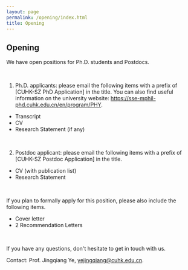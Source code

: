 ```yaml
---
layout: page
permalink: /opening/index.html
title: Opening
---
```


## Opening

We have open positions for Ph.D. students and Postdocs. 

<br>

1) Ph.D. applicants: please email the following items with a prefix of [CUHK-SZ PhD Application] in the title. You can also find useful information on the university website: https://sse-mphil-phd.cuhk.edu.cn/en/program/PHY.
- Transcript
- CV
- Research Statement (if any)

<br>

2) Postdoc applicant: please email the following items with a prefix of [CUHK-SZ Postdoc Application] in the title.
- CV (with publication list)
- Research Statement

<br>

If you plan to formally apply for this position, please also include the following items.
- Cover letter
- 2 Recommendation Letters

<br>

If you have any questions, don't hesitate to get in touch with us.



Contact: Prof. Jingqiang Ye, yejingqiang@cuhk.edu.cn.
